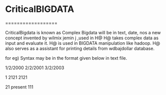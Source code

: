 # CriticalBIGDATA
==================

CriticalBigdata   is known as  Complex Bigdata  will  be  in  text,  date, nos  a  new  concept  invented  by   wilmix  jemin  j ,used  in  H@
H@  takes  complex  data  as  input  and  evaluate  it. H@  is  used  in  BIGDATA  manipulation  like  hadoop.
H@  also  serves  as  a    assistant  for  printing  details  from   wdbajdollar  database. 

for  eg) Syntax  may  be in  the  format  given  below  in   text  file.


1/2/2000  2/2/2001  3/2/2003

1         2121        2121

21         present     111



